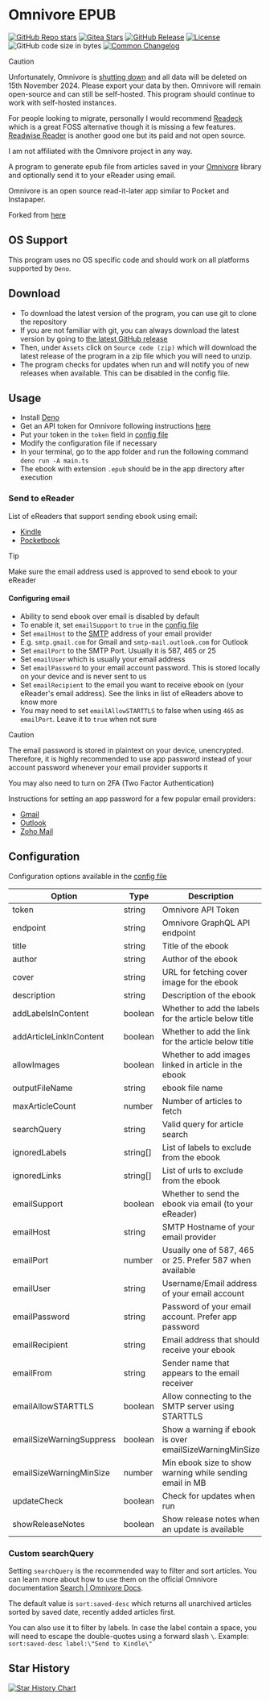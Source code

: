 # Omnivore EPUB

<!-- Badges start -->

[![GitHub Repo stars](https://img.shields.io/github/stars/agrmohit/omnivore-epub)](https://github.com/agrmohit/omnivore-epub)
[![Gitea Stars](https://img.shields.io/gitea/stars/agrmohit/omnivore-epub?gitea_url=https%3A%2F%2Fcodeberg.org&logo=codeberg)](https://codeberg.org/agrmohit/omnivore-epub)
[![GitHub Release](https://img.shields.io/github/v/release/agrmohit/omnivore-epub)](https://github.com/agrmohit/omnivore-epub/releases)
[![License](https://img.shields.io/badge/license-MIT-informational)](LICENSE)
![GitHub code size in bytes](https://img.shields.io/github/languages/code-size/agrmohit/omnivore-epub)
[![Common Changelog](https://common-changelog.org/badge.svg)](https://common-changelog.org)

<!-- Badges end -->

> [!CAUTION]
> Unfortunately, Omnivore is [shutting down](https://blog.omnivore.app/p/omnivore-is-joining-elevenlabs) and all data
> will be deleted on 15th November 2024. Please export your data by then. Omnivore will remain open-source and can still
> be self-hosted. This program should continue to work with self-hosted instances.
>
> For people looking to migrate, personally I would recommend [Readeck](https://readeck.org/en/) which is a great FOSS
> alternative though it is missing a few features. [Readwise Reader](https://readwise.io/read) is another good one but
> its paid and not open source.
>
> I am not affiliated with the Omnivore project in any way.

A program to generate epub file from articles saved in your [Omnivore](https://omnivore.app) library and optionally send
it to your eReader using email.

Omnivore is an open source read-it-later app similar to Pocket and Instapaper.

Forked from [here](https://gist.github.com/kebot/90de9c41742cacf371368d85870c4a75)

## OS Support

This program uses no OS specific code and should work on all platforms supported by `Deno`.

## Download

- To download the latest version of the program, you can use git to clone the repository
- If you are not familiar with git, you can always download the latest version by going to
  [the latest GitHub release](https://github.com/agrmohit/omnivore-epub/releases/latest)
- Then, under `Assets` click on `Source code (zip)` which will download the latest release of the program in a zip file
  which you will need to unzip.
- The program checks for updates when run and will notify you of new releases when available. This can be disabled in
  the config file.

## Usage

- Install [Deno](https://deno.com/manual/getting_started/installation)
- Get an API token for Omnivore following instructions
  [here](https://docs.omnivore.app/integrations/api.html#getting-an-api-token)
- Put your token in the `token` field in [config file](config.json)
- Modify the configuration file if necessary
- In your terminal, go to the app folder and run the following command `deno run -A main.ts`
- The ebook with extension `.epub` should be in the app directory after execution

### Send to eReader

List of eReaders that support sending ebook using email:

- [Kindle](https://www.amazon.com/sendtokindle/email)
- [Pocketbook](https://www.youtube.com/watch?v=lFfWwzi8WEM)

> [!TIP]
>
> Make sure the email address used is approved to send ebook to your eReader

#### Configuring email

- Ability to send ebook over email is disabled by default
- To enable it, set `emailSupport` to `true` in the [config file](config.json)
- Set `emailHost` to the [SMTP](https://www.cloudflare.com/en-in/learning/email-security/what-is-smtp/) address of your
  email provider
- E.g. `smtp.gmail.com` for Gmail and `smtp-mail.outlook.com` for Outlook
- Set `emailPort` to the SMTP Port. Usually it is 587, 465 or 25
- Set `emailUser` which is usually your email address
- Set `emailPassword` to your email account password. This is stored locally on your device and is never sent to us
- Set `emailRecipient` to the email you want to receive ebook on (your eReader's email address). See the links in list
  of eReaders above to know more
- You may need to set `emailAllowSTARTTLS` to false when using `465` as `emailPort`. Leave it to `true` when not sure

> [!CAUTION]
>
> The email password is stored in plaintext on your device, unencrypted. Therefore, it is highly recommended to use app
> password instead of your account password whenever your email provider supports it
>
> You may also need to turn on 2FA (Two Factor Authentication)
>
> Instructions for setting an app password for a few popular email providers:
>
> - [Gmail](https://support.google.com/accounts/answer/185833)
> - [Outlook](https://support.microsoft.com/en-us/account-billing/5896ed9b-4263-e681-128a-a6f2979a7944)
> - [Zoho Mail](https://help.zoho.com/portal/en/kb/bigin/channels/email/articles/generate-an-app-specific-password)

## Configuration

Configuration options available in the [config file](config.json)

| Option                   | Type     | Description                                              |
| ------------------------ | -------- | -------------------------------------------------------- |
| token                    | string   | Omnivore API Token                                       |
| endpoint                 | string   | Omnivore GraphQL API endpoint                            |
| title                    | string   | Title of the ebook                                       |
| author                   | string   | Author of the ebook                                      |
| cover                    | string   | URL for fetching cover image for the ebook               |
| description              | string   | Description of the ebook                                 |
| addLabelsInContent       | boolean  | Whether to add the labels for the article below title    |
| addArticleLinkInContent  | boolean  | Whether to add the link for the article below title      |
| allowImages              | boolean  | Whether to add images linked in article in the ebook     |
| outputFileName           | string   | ebook file name                                          |
| maxArticleCount          | number   | Number of articles to fetch                              |
| searchQuery              | string   | Valid query for article search                           |
| ignoredLabels            | string[] | List of labels to exclude from the ebook                 |
| ignoredLinks             | string[] | List of urls to exclude from the ebook                   |
| emailSupport             | boolean  | Whether to send the ebook via email (to your eReader)    |
| emailHost                | string   | SMTP Hostname of your email provider                     |
| emailPort                | number   | Usually one of 587, 465 or 25. Prefer 587 when available |
| emailUser                | string   | Username/Email address of your email account             |
| emailPassword            | string   | Password of your email account. Prefer app password      |
| emailRecipient           | string   | Email address that should receive your ebook             |
| emailFrom                | string   | Sender name that appears to the email receiver           |
| emailAllowSTARTTLS       | boolean  | Allow connecting to the SMTP server using STARTTLS       |
| emailSizeWarningSuppress | boolean  | Show a warning if ebook is over emailSizeWarningMinSize  |
| emailSizeWarningMinSize  | number   | Min ebook size to show warning while sending email in MB |
| updateCheck              | boolean  | Check for updates when run                               |
| showReleaseNotes         | boolean  | Show release notes when an update is available           |

### Custom searchQuery

Setting `searchQuery` is the recommended way to filter and sort articles. You can learn more about how to use them on
the official Omnivore documentation [Search | Omnivore Docs](https://docs.omnivore.app/using/search.html).

The default value is `sort:saved-desc` which returns all unarchived articles sorted by saved date, recently added
articles first.

You can also use it to filter by labels. In case the label contain a space, you will need to escape the double-quotes
using a forward slash `\`. Example: `sort:saved-desc label:\"Send to Kindle\"`

## Star History

<a href="https://star-history.com/#agrmohit/omnivore-epub&Date">
 <picture>
   <source media="(prefers-color-scheme: dark)" srcset="https://api.star-history.com/svg?repos=agrmohit/omnivore-epub&type=Date&theme=dark" />
   <source media="(prefers-color-scheme: light)" srcset="https://api.star-history.com/svg?repos=agrmohit/omnivore-epub&type=Date" />
   <img alt="Star History Chart" src="https://api.star-history.com/svg?repos=agrmohit/omnivore-epub&type=Date" />
 </picture>
</a>
